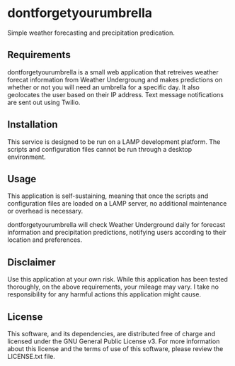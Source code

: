 # dontforgetyourumbrella

Simple weather forecasting and precipitation predication.


## Requirements

dontforgetyourumbrella is a small web application that retreives weather forecat information from Weather Undergroung and makes predictions on whether or not you will need an umbrella for a specific day. It also geolocates the user based on their IP address. Text message notifications are sent out using Twilio.


## Installation

This service is designed to be run on a LAMP development platform. The scripts and configuration files cannot be run through a desktop environment.


## Usage

This application is self-sustaining, meaning that once the scripts and configuration files are loaded on a LAMP server, no additional maintenance or overhead is necessary.

dontforgetyourumbrella will check Weather Underground daily for forecast information and precipitation predictions, notifying users according to their location and preferences.


## Disclaimer

Use this application at your own risk. While this application has been tested thoroughly, on the above requirements, your mileage may vary. I take no responsibility for any harmful actions this application might cause.


## License

This software, and its dependencies, are distributed free of charge and licensed under the GNU General Public License v3. For more information about this license and the terms of use of this software, please review the LICENSE.txt file.
